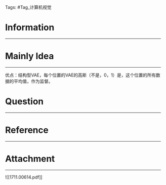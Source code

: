 Tags: #Tag_计算机视觉 
# Information
---


# Mainly Idea
---
优点：结构型VAE，每个位置的VAE的高斯（不是，0，1）是，这个位置的所有数据的平均值，作为监督。

# Question
---


# Reference
---


# Attachment
---
![[1711.00614.pdf]]